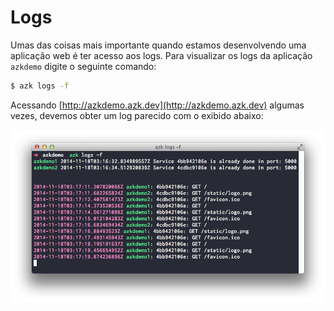 # Logs

Umas das coisas mais importante quando estamos desenvolvendo uma aplicação web é ter acesso aos logs. Para visualizar os logs da aplicação `azkdemo` digite o seguinte comando:

```sh
$ azk logs -f
```

Acessando [http://azkdemo.azk.dev](http://azkdemo.azk.dev) algumas vezes, devemos obter um log parecido com o exibido abaixo:

![Figure 1-1](../resources/images/logs.png)


